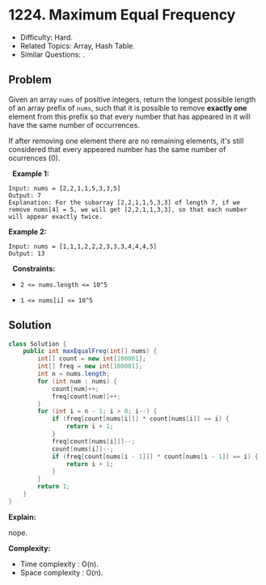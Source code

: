 # 1224. Maximum Equal Frequency

- Difficulty: Hard.
- Related Topics: Array, Hash Table.
- Similar Questions: .

## Problem

Given an array ```nums``` of positive integers, return the longest possible length of an array prefix of ```nums```, such that it is possible to remove **exactly one** element from this prefix so that every number that has appeared in it will have the same number of occurrences.

If after removing one element there are no remaining elements, it's still considered that every appeared number has the same number of ocurrences (0).

 
**Example 1:**

```
Input: nums = [2,2,1,1,5,3,3,5]
Output: 7
Explanation: For the subarray [2,2,1,1,5,3,3] of length 7, if we remove nums[4] = 5, we will get [2,2,1,1,3,3], so that each number will appear exactly twice.
```

**Example 2:**

```
Input: nums = [1,1,1,2,2,2,3,3,3,4,4,4,5]
Output: 13
```

 
**Constraints:**


	
- ```2 <= nums.length <= 10^5```
	
- ```1 <= nums[i] <= 10^5```



## Solution

```java
class Solution {
    public int maxEqualFreq(int[] nums) {
        int[] count = new int[100001];
        int[] freq = new int[100001];
        int n = nums.length;
        for (int num : nums) {
            count[num]++;
            freq[count[num]]++;
        }
        for (int i = n - 1; i > 0; i--) {
            if (freq[count[nums[i]]] * count[nums[i]] == i) {
                return i + 1;
            }
            freq[count[nums[i]]]--;
            count[nums[i]]--;
            if (freq[count[nums[i - 1]]] * count[nums[i - 1]] == i) {
                return i + 1;
            }
        }
        return 1;
    }
}
```

**Explain:**

nope.

**Complexity:**

* Time complexity : O(n).
* Space complexity : O(n).
